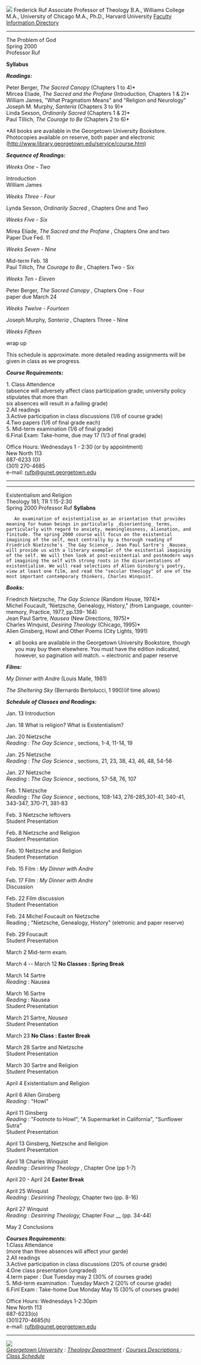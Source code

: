 ![](collegium.gif) Frederick Ruf Associate Professor of  Theology B.A.,
Williams College M.A., University of Chicago M.A., Ph.D., Harvard University
[Faculty Information
Directory](http://www.georgetown.edu/departments/theology/faculty.html#R)  

* * *

  
The Problem of God  
Spring 2000  
Professor Ruf

**Syllabus**

**_Readings:_**

Peter Berger, _The Sacred Canopy_ (Chapters 1 to 4)*  
Mircea Eliade, _The Sacred and the Profane_ (Introduction, Chapters 1  & 2)*  
William James, "What Pragmatism Means" and "Religion and Neurology"  
Joseph M. Murphy, _Santeria_ (Chapters 3 to 9)*  
Linda Sexson, _Ordinarily Sacred_ (Chapters 1  & 2)*  
Paul Tillich, _The Courage to Be_ (Chapters 2 to 6)*

*All books are available in the Georgetown University Bookstore.   
Photocopies available on reserve, both paper and electronic  
(http://www.library.georgetown.edu/service/course.htm)

**_Sequence of Readings:_**

_Weeks One - Two_

Introduction  
William James

_Weeks Three - Four_

Lynda Sexson, _Ordinarily Sacred_ , Chapters One and Two

_Weeks Five - Six_

Mirea Eliade, _The Sacred and the Profane_ , Chapters One and two  
Paper Due Fed. 11

_Weeks Seven - Nine_

Mid-term Feb. 18  
Paul Tillich, _The Courage to Be_ , Chapters Two - Six

_Weeks Ten - Eleven_

Peter Berger, _The Sacred Canopy_ , Chapters One - Four  
paper due March 24

_Weeks Twelve - Fourteen_

Joseph Murphy, _Santeria_ , Chapters Three - Nine

_Weeks Fifteen_

wrap up

This schedule is approximate. more detailed reading assignments will be given
in class as we progress.

**_Course Requirements:_**

1\. Class Attendence  
(absence will adversely affect class participation grade; university policy
stipulates that more than  
six absences will result in a failing grade)  
2.All readings  
3.Active participation in class discussions (1/6 of course grade)  
4.Two papers (1/6 of final grade each)  
5\. Mid-term examination (1/6 of final grade)  
6.Final Exam: Take-home, due may 17 (1/3 of final grade)

Office Hours: Wednesdays 1 - 2:30 (or by appointment)  
New North 113  
687-6233 (O)  
(301) 270-4685  
e-mail: rufb@gunet.georgetown.edu

* * *

* * *

  
Existentialism and Religion  
Theology 181; TR 1:15-2:30  
Spring 2000 Professor Ruf **Syllabns**

       An examination of existentialism as an orientation that provides meaning for human beings in particularly _disorienting_ terms, particularly with regard to anxiety, meaninglessness, alienation, and finitude. The spring 2000 course will focus on the existential imagining of the self, most centrally by a thorough reading of Friedrich Nietzsche's _The Gay Science_. Jean Paul Sartre's _Nausea_ will provide us with a literary exemplar of the existential imagining of the self. We will then look at post-existential and postmodern ways of imagining the self with strong roots in the disorientations of existentialism. We will read selections of Alien Ginsburg's poetry, view at least one film, and read the "secular theology" of one of the most important contemporary thinkers, Charles Winquist. 

**_Books:_**

Friedrich Nietzsche, _The Gay Science_ (Random House, 1974)*  
Michel Foucault, 'Nietzsche, Genealogy, History," (from Language, counter-
memory, Practice, 1977, pp.139- 164)  
Jean Paul Sartre, _Nausea_ (New Directions, 1975)*  
Charles Winquist, _Desiring Theology_ (Chicago, 1995)*  
Alien Ginsberg, Howl and Other Poems (City Lights, 1991)

* all books are available in the Georgetown University Bookstore, though you may buy them elsewhere. You must have the edition indicated, however, so pagination will match. ~ electronic and paper reserve 

**_Films:_**

_My Dinner with Andre_ (Louis Malle, 1981)

_The Sheltering Sky_ (Bernardo Bertolucci, 1 990)(if time allows)

**_Schedule of Classes and Readings:_**

Jan. 13     Introduction

Jan. 18    What is religion? What is Existentialism?

Jan.  20    Nietzsche  
               _Reading_ : _The Gay Science_ , sections, 1-4, 11-14, 19 

Jan.  25    Nietzsche  
               _Reading_ : _The Gay Science_ , sections, 21, 23, 38, 43, 46, 48, 54-56 

Jan.  27    Nietzsche  
               _Reading_ : _The Gay Science_ , sections, 57-58, 76, 107 

Feb.  1    Nietzsche  
              _Reading_ : _The Gay Science_ , sections, 108-143, 276-285,301-41, 340-41, 343-347, 370-71, 381-83 

Feb.   3    Nietzsche leftovers  
                Student Presentation 

Feb.   8    Nietzsche and Religion  
                Student Presentation 

Feb.  10    Neitzsche and Religion  
                 Student Presentation 

Feb.  15    Film : _My Dinner with Andre_

Feb.  17    Film : _My Dinner with Andre_  
                 Discussion 

Feb.  22     Film discussion  
                  Student Presentation 

Feb.  24     Michel Foucault on Nietzsche  
                  Reading ; "Nietzsche, Genealogy, History" (eletronic and paper reserve) 

Feb. 29      Foucault  
                  Student Presentation 

March 2      Mid-term exam.

March 4 -- March 12    **No Classes : Spring Break**

March  14  Sartre  
                 _Reading_ : Nausea 

March  16  Sartre  
                 _Reading_ : Nausea   
                  Student Presentation 

March  21  Sartre, _Nausea_  
                  Student Presentation 

March 23     **No Class : Easter Break**

March 28   Sartre and Nietzsche  
                  Student Presentation 

March  30   Sartre and Religion  
                   Student Presentation 

April  4  Existentialism and Religion

April  6  Allen Ginsberg  
             _Reading_ : "Howl" 

April  11  Ginsberg  
               _Reading_ : "Footnote to Howl", "A Supermarket in California", "Sunflower Sutra"   
                Student Presentation 

April  13  Ginsberg, Nietzsche and Religion  
                Student Presentation 

April  18  Charles Winquist  
               _Reading_ : _Desiriring Theology_ , Chapter One (pp 1-7) 

April 20 - April 24  **Easter Break**

April 25   Winquist  
               _Reading_ :   _Desiriring Theology,_ Chapter two (pp. 8-16) 

April 27    Winquist  
                _Reading_ : _Desiriring Theology,_ Chapter Four __ (pp. 34-44) 

May   2    Conclusions

**_Courses Requirements:_**  
1.Class Attendance  
   (more than three absences will affect your garde)  
2.All readings  
3.Active participation in class discussions (20% of course grade)  
4.One class presentation (ungraded)  
4.term paper : Due Tuesday may 2 (30% of courses grade)  
5\. Mid-term examination : Tuesday March 2 (20% of course grade)  
6.Finl Exam : Take-home Due Monday May 15 (30% of courses grade)

Office Hours: Wednesdays 1-2:30pm  
New North 113  
687-6233(o)  
(301)270-4685(h)  
e-mail: rufb@gunet.georgetown.edu  

* * *

![](greyline.gif)  
_[Georgetown University](http://www.georgetown.edu) : [Theology
Department](http://www.georgetown.edu/departments/theology) : [Courses
Descriptions ](http://www.georgetown.edu/departments/theology/courses.html):
[Class
Schedule](http://www.georgetown.edu/departments/theology/courses/schedule.htm)_

